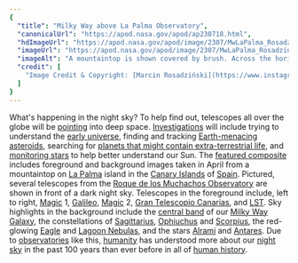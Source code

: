 ```yaml
---
{
  "title": "Milky Way above La Palma Observatory",
  "canonicalUrl": "https://apod.nasa.gov/apod/ap230718.html",
  "hdImageUrl": "https://apod.nasa.gov/apod/image/2307/MwLaPalma_Rosadzinski_2000.jpg",
  "imageUrl": "https://apod.nasa.gov/apod/image/2307/MwLaPalma_Rosadzinski_960.jpg",
  "imageAlt": "A mountaintop is shown covered by brush. Across the horizon are several telescopes. Behind the mountaintop is a deep exposure of the sky showing the central band of our Milky Way galaxy and several well-known stars and nebulas. Please see the explanation for more detailed information.",
  "credit": [
    "Image Credit & Copyright: [Marcin Rosadziński](https://www.instagram.com/krakow_astrophotography/)"
  ]
}
---
```


What's happening in the night sky? To help find out, telescopes all over the globe will be [pointing](https://apod.nasa.gov/apod/ap170221.html) into deep space. [Investigations](https://upload.wikimedia.org/wikipedia/commons/4/49/Cat_investigates_washing_machine_2003-07-03.png) will include trying to understand the [early universe](https://apod.nasa.gov/apod/ap230715.html), finding and tracking [Earth-menacing asteroids](https://cneos.jpl.nasa.gov/about/neo_groups.html), searching for [planets that might contain extra-terrestrial life](https://exoplanets.nasa.gov/), and [monitoring stars](https://apod.nasa.gov/apod/ap200217.html) to help better understand our Sun. The [featured composite](https://www.instagram.com/p/Cs_zV9fIztu/) includes foreground and background images taken in April from a mountaintop on [La Palma](https://youtu.be/Ub9622tvuUM) island in the [Canary Islands](https://en.wikipedia.org/wiki/Canary_Islands) of [Spain](https://en.wikipedia.org/wiki/Spain). Pictured, several telescopes from the [Roque de los Muchachos Observatory](https://youtu.be/ADH89JORFY4) are shown in front of a dark night sky. Telescopes in the foreground include, left to right, [Magic](https://en.wikipedia.org/wiki/MAGIC_(telescope)) 1, [Galileo](https://en.wikipedia.org/wiki/Galileo_National_Telescope), [Magic](https://apod.nasa.gov/apod/ap200724.html) 2, [Gran Telescopio Canarias](http://www.gtc.iac.es/gtc/gtc.php), and [LST](https://www.lst1.iac.es/). Sky highlights in the background include the [central band](https://apod.nasa.gov/apod/ap230620.html) of our [Milky Way Galaxy](https://solarsystem.nasa.gov/resources/285/the-milky-way-galaxy/), the constellations of [Sagittarius](https://chandra.harvard.edu/photo/constellations/sagittarius.html), [Ophiuchus](https://en.wikipedia.org/wiki/Ophiuchus) and [Scorpius](https://apod.nasa.gov/apod/ap210616.html), the red-glowing [Eagle](https://apod.nasa.gov/apod/ap220812.html) and [Lagoon Nebulas](https://www.nasa.gov/feature/goddard/2017/messier-8-the-lagoon-nebula), and the stars [Alrami](https://en.wikipedia.org/wiki/Alpha_Sagittarii) and [Antares](https://apod.nasa.gov/apod/ap220126.html). Due to [observatories](https://en.wikipedia.org/wiki/Observatory) like this, [humanity](https://apod.nasa.gov/apod/ap190818.html) has understood more about our [night sky](https://solarsystem.nasa.gov/skywatching/home/) in the past 100 years than ever before in all of [human history](https://en.wikipedia.org/wiki/Human_history#/media/File:World-population-1750-2015-and-un-projection-until-2100.png).
